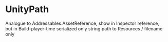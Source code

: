 # UnityPath
Analogue to Addressables.AssetReference, show in Inspector reference, but in Build-player-time serialized only string path to Resources / filename only
